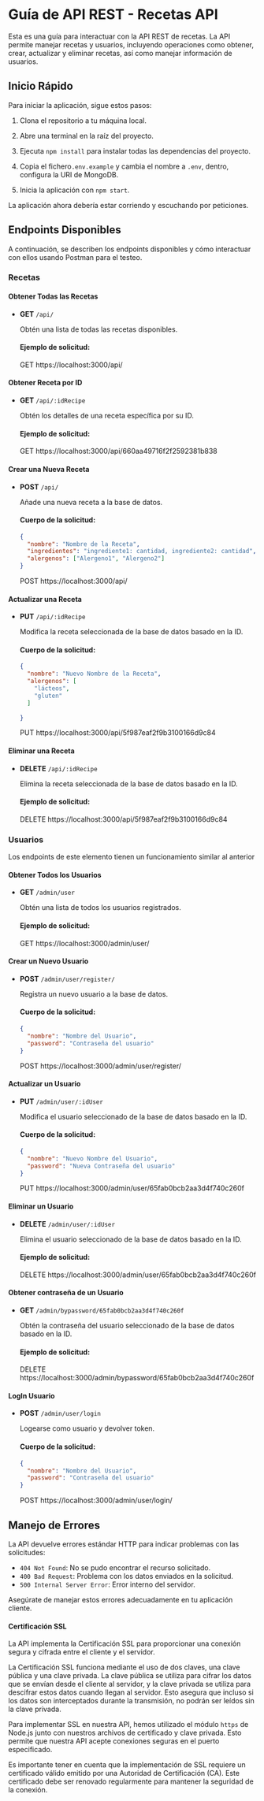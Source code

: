 # Guía de API REST - Recetas API

Esta es una guía para interactuar con la API REST de recetas. La API permite manejar recetas y usuarios, incluyendo operaciones como obtener, crear, actualizar y eliminar recetas, así como manejar información de usuarios.

## Inicio Rápido

Para iniciar la aplicación, sigue estos pasos:

1. Clona el repositorio a tu máquina local.

2. Abre una terminal en la raíz del proyecto.

3. Ejecuta `npm install` para instalar todas las dependencias del proyecto.

4. Copia el fichero`.env.example` y cambia el nombre a `.env`, dentro, configura la URI de MongoDB.

5. Inicia la aplicación con `npm start`.

La aplicación ahora debería estar corriendo y escuchando por peticiones.

## Endpoints Disponibles

A continuación, se describen los endpoints disponibles y cómo interactuar con ellos usando Postman para el testeo.

### Recetas

#### Obtener Todas las Recetas

- **GET** `/api/`

  Obtén una lista de todas las recetas disponibles.

  #### Ejemplo de solicitud:

  GET https://localhost:3000/api/

#### Obtener Receta por ID

- **GET** `/api/:idRecipe`

  Obtén los detalles de una receta específica por su ID.

  #### Ejemplo de solicitud:

  GET https://localhost:3000/api/660aa49716f2f2592381b838

#### Crear una Nueva Receta

- **POST** `/api/`

  Añade una nueva receta a la base de datos.

  #### Cuerpo de la solicitud:

  ```json
  {
    "nombre": "Nombre de la Receta",
    "ingredientes": "ingrediente1: cantidad, ingrediente2: cantidad",
    "alergenos": ["Alergeno1", "Alergeno2"]
  }
  ```

  POST https://localhost:3000/api/

#### Actualizar una Receta

- **PUT** `/api/:idRecipe`

  Modifica la receta seleccionada de la base de datos basado en la ID.

  #### Cuerpo de la solicitud:

  ```json
  {
    "nombre": "Nuevo Nombre de la Receta",
    "alergenos": [
      "lácteos",
      "gluten"
    ]
    
  }
  ```

  PUT https://localhost:3000/api/5f987eaf2f9b3100166d9c84

#### Eliminar una Receta

- **DELETE** `/api/:idRecipe`

  Elimina la receta seleccionada de la base de datos basado en la ID.

  #### Ejemplo de solicitud:

  DELETE https://localhost:3000/api/5f987eaf2f9b3100166d9c84

### Usuarios

Los endpoints de este elemento tienen un funcionamiento similar al anterior

#### Obtener Todos los Usuarios

- **GET** `/admin/user`

  Obtén una lista de todos los usuarios registrados.

  #### Ejemplo de solicitud:

  GET https://localhost:3000/admin/user/

#### Crear un Nuevo Usuario

- **POST** `/admin/user/register/`

  Registra un nuevo usuario a la base de datos.

  #### Cuerpo de la solicitud:

  ```json
  {
    "nombre": "Nombre del Usuario",
    "password": "Contraseña del usuario"
  }
  ```

  POST https://localhost:3000/admin/user/register/

#### Actualizar un Usuario

- **PUT** `/admin/user/:idUser`

  Modifica el usuario seleccionado de la base de datos basado en la ID.

  #### Cuerpo de la solicitud:

  ```json
  {
    "nombre": "Nuevo Nombre del Usuario",
    "password": "Nueva Contraseña del usuario"
  }
  ```

  PUT https://localhost:3000/admin/user/65fab0bcb2aa3d4f740c260f

#### Eliminar un Usuario

- **DELETE** `/admin/user/:idUser`

  Elimina el usuario seleccionado de la base de datos basado en la ID.

  #### Ejemplo de solicitud:

  DELETE https://localhost:3000/admin/user/65fab0bcb2aa3d4f740c260f

#### Obtener contraseña de un Usuario

- **GET** `/admin/bypassword/65fab0bcb2aa3d4f740c260f`

  Obtén la contraseña del usuario seleccionado de la base de datos basado en la ID.

  #### Ejemplo de solicitud:

  DELETE https://localhost:3000/admin/bypassword/65fab0bcb2aa3d4f740c260f

#### LogIn Usuario

- **POST** `/admin/user/login`

  Logearse como usuario y devolver token.

  #### Cuerpo de la solicitud:

  ```json
  {
    "nombre": "Nombre del Usuario",
    "password": "Contraseña del usuario"
  }
  ```

  POST https://localhost:3000/admin/user/login/

## Manejo de Errores

La API devuelve errores estándar HTTP para indicar problemas con las solicitudes:

- `404 Not Found`: No se pudo encontrar el recurso solicitado.
- `400 Bad Request`: Problema con los datos enviados en la solicitud.
- `500 Internal Server Error`: Error interno del servidor.

Asegúrate de manejar estos errores adecuadamente en tu aplicación cliente.

#### Certificación SSL

La API implementa la Certificación SSL para proporcionar una conexión segura y cifrada entre el cliente y el servidor.

La Certificación SSL funciona mediante el uso de dos claves, una clave pública y una clave privada. La clave pública se utiliza para cifrar los datos que se envían desde el cliente al servidor, y la clave privada se utiliza para descifrar estos datos cuando llegan al servidor. Esto asegura que incluso si los datos son interceptados durante la transmisión, no podrán ser leídos sin la clave privada.

Para implementar SSL en nuestra API, hemos utilizado el módulo `https` de Node.js junto con nuestros archivos de certificado y clave privada. Esto permite que nuestra API acepte conexiones seguras en el puerto especificado.

Es importante tener en cuenta que la implementación de SSL requiere un certificado válido emitido por una Autoridad de Certificación (CA). Este certificado debe ser renovado regularmente para mantener la seguridad de la conexión.
